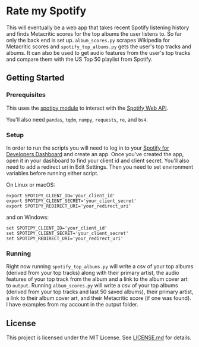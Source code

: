# Rate my Spotify

This will eventually be a web app that takes recent Spotify listening history and finds Metacritic scores for the top albums the user listens to. So far only the back end is set up. `album_scores.py` scrapes Wikipedia for Metacritic scores and `spotify_top_albums.py` gets the user's top tracks and albums. It can also be used to get audio features from the user's top tracks and compare them with the US Top 50 playlist from Spotify.

## Getting Started

### Prerequisites

This uses the [spotipy module](https://github.com/plamere/spotipy) to interact with the [Spotify Web API](https://developer.spotify.com/documentation/web-api/).

You'll also need `pandas`, `tqdm`, `numpy`, `requests`, `re`, and `bs4`.

### Setup 

In order to run the scripts you will need to log in to your [Spotify for Developers Dashboard](https://developer.spotify.com/dashboard/) and create an app. Once you've created the app, open it in your dashboard to find your client id and client secret. You'll also need to add a redirect uri in Edit Settings. Then you need to set environment variables before running either script.

On Linux or macOS:
```
export SPOTIPY_CLIENT_ID='your_client_id'
export SPOTIPY_CLIENT_SECRET='your_client_secret'
export SPOTIPY_REDIRECT_URI='your_redirect_uri'
```

and on Windows:
```
set SPOTIPY_CLIENT_ID='your_client_id'
set SPOTIPY_CLIENT_SECRET='your_client_secret'
set SPOTIPY_REDIRECT_URI='your_redirect_uri'
```

### Running

Right now running `spotify_top_albums.py` will write a csv of your top albums (derived from your top tracks) along with their primary artist, the audio features of your top track from the album and a link to the album cover art to `output`. Running `album_scores.py` will write a csv of your top albums (derived from your top tracks and last 50 saved albums), their primary artist, a link to their album cover art, and their Metacritic score (if one was found). I have examples from my account in the output folder.

## License

This project is licensed under the MIT License. See [LICENSE.md](LICENSE.md) for details.
